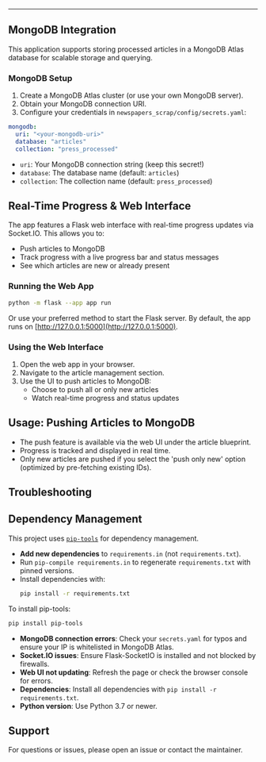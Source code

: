 
---

## MongoDB Integration

This application supports storing processed articles in a MongoDB Atlas database for scalable storage and querying.

### MongoDB Setup
1. Create a MongoDB Atlas cluster (or use your own MongoDB server).
2. Obtain your MongoDB connection URI.
3. Configure your credentials in `newspapers_scrap/config/secrets.yaml`:

```yaml
mongodb:
  uri: "<your-mongodb-uri>"
  database: "articles"
  collection: "press_processed"
```

- `uri`: Your MongoDB connection string (keep this secret!)
- `database`: The database name (default: `articles`)
- `collection`: The collection name (default: `press_processed`)

## Real-Time Progress & Web Interface

The app features a Flask web interface with real-time progress updates via Socket.IO. This allows you to:
- Push articles to MongoDB
- Track progress with a live progress bar and status messages
- See which articles are new or already present

### Running the Web App

```bash
python -m flask --app app run
```

Or use your preferred method to start the Flask server. By default, the app runs on [http://127.0.0.1:5000](http://127.0.0.1:5000).

### Using the Web Interface
1. Open the web app in your browser.
2. Navigate to the article management section.
3. Use the UI to push articles to MongoDB:
    - Choose to push all or only new articles
    - Watch real-time progress and status updates

## Usage: Pushing Articles to MongoDB

- The push feature is available via the web UI under the article blueprint.
- Progress is tracked and displayed in real time.
- Only new articles are pushed if you select the 'push only new' option (optimized by pre-fetching existing IDs).

## Troubleshooting

## Dependency Management

This project uses [`pip-tools`](https://github.com/jazzband/pip-tools) for dependency management.

- **Add new dependencies** to `requirements.in` (not `requirements.txt`).
- Run `pip-compile requirements.in` to regenerate `requirements.txt` with pinned versions.
- Install dependencies with:
  ```bash
  pip install -r requirements.txt
  ```

To install pip-tools:
```bash
pip install pip-tools
```


- **MongoDB connection errors**: Check your `secrets.yaml` for typos and ensure your IP is whitelisted in MongoDB Atlas.
- **Socket.IO issues**: Ensure Flask-SocketIO is installed and not blocked by firewalls.
- **Web UI not updating**: Refresh the page or check the browser console for errors.
- **Dependencies**: Install all dependencies with `pip install -r requirements.txt`.
- **Python version**: Use Python 3.7 or newer.

## Support
For questions or issues, please open an issue or contact the maintainer.
